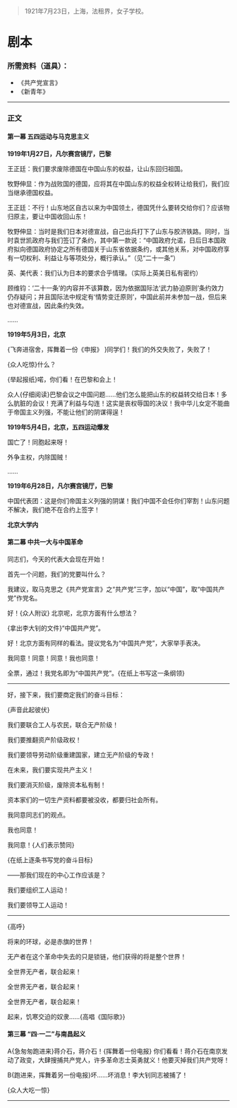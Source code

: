 > 1921年7月23日，上海，法租界，女子学校。

# 剧本

### 所需资料（道具）：

* 《共产党宣言》
* 《新青年》

***

### 正文

#### 第一幕 五四运动与马克思主义

**1919年1月27日，凡尔赛宫镜厅，巴黎**

王正廷：我们要求废除德国在中国山东的权益，让山东回归祖国。

牧野伸显：作为战败国的德国，应将其在中国山东的权益全权转让给我们，我们应当继承德国权益。

王正廷：不行！山东地区自古以来为中国领土，德国凭什么要转交给你们？应该物归原主，要让中国收回山东！

牧野伸显：当时是我们日本对德宣战，自己出兵打下了山东与胶济铁路。同时，当时袁世凯政府与我们签订了条约，其中第一款说：“中国政府允诺，日后日本国政府拟向德国政府协定之所有德国关于山东省依据条约，或其他关系，对中国政府享有一切权利、利益让与等项处分，概行承认。”（见“二十一条”）

英、美代表：我们认为日本的要求合乎情理。（实际上英美日私有密约）

顾维钧：‘二十一条’的内容并不该算数，因为依据国际法‘武力胁迫原则’条约效力仍存疑问；并且国际法中规定有‘情势变迁原则’，中国此前并未参加一战，但后来也对德宣战，因此条约失效。

……

**1919年5月3日，北京**

{飞奔进宿舍，挥舞着一份《申报》 }同学们！我们的外交失败了，失败了！

{众人吃惊}什么？

{举起报纸}喏，你们看！在巴黎和会上！

众人{仔细阅读}巴黎会议之中国问题……他们怎么能把山东的权益转交给日本！多么肮脏的会议！充满了利益与勾连！这实是丧权辱国的决议！我中华儿女定不能曲于帝国主义列强，不能让他们的阴谋得逞！

**1919年5月4日，北京，五四运动爆发**

国亡了！同胞起来呀！

外争主权，内除国贼！

……

**1919年6月28日，凡尔赛宫镜厅，巴黎**

中国代表团：这是你们帝国主义列强的阴谋！我们中国不会任你们宰割！山东问题不解决，我们绝不在合约上签字！

**北京大学内**



#### 第二幕 中共一大与中国革命

同志们，今天的代表大会现在开始！

首先一个问题，我们的党要叫什么？

我建议，取马克思之《共产党宣言》之“共产党”三字，加以“中国”，取“中国共产党”作党名。

好！{众人附议} 北京呢，北京方面有什么想法？

{拿出李大钊的文件}“中国共产党”。

好！北京方面有同样的看法。提议党名为“中国共产党”，大家举手表决。

我同意！同意！同意！我也同意！

全票，通过！我党名即为“中国共产党”。{在纸上书写这一条纲领}

***

好，接下来，我们要商定我们的奋斗目标：

{声音此起彼伏}

我们要联合工人与农民，联合无产阶级！

我们要推翻资产阶级政权！

我们要领导劳动阶级重建国家，建立无产阶级的专政！

在未来，我们要实现共产主义！

我们要消灭阶级，废除资本私有制！

资本家们的一切生产资料都要被没收，都要归社会所有。

我同意同志们的观点。

我也同意！

我同意！{人们表示赞同}

{在纸上逐条书写党的奋斗目标}

——那我们现在的中心工作应该是？

我们要组织工人运动！

我们要领导工人运动！

***

{高呼}

将来的环球，必是赤旗的世界！

无产者在这个革命中失去的只是锁链，他们获得的将是整个世界！

全世界无产者，联合起来！

全世界无产者，联合起来！

全世界无产者，联合起来！

起来，饥寒交迫的奴隶……{高唱《国际歌》}

#### 第三幕 “四·一二”与南昌起义

A{急匆匆跑进来}蒋介石，蒋介石！{挥舞着一份电报} 你们看看！蒋介石在南京发动了政变，大肆搜捕共产党人，许多革命志士英勇就义！他要灭掉我们共产党呀！

B{跑进来，挥舞着另一份电报}坏……坏消息！李大钊同志被捕了！

{众人大吃一惊}

***

